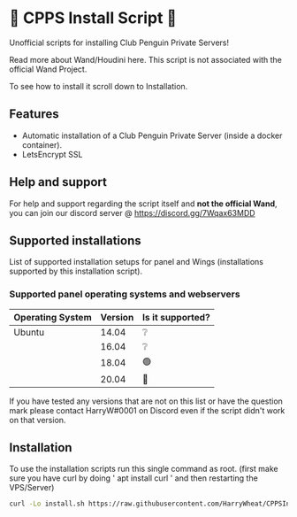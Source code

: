 # 🐧 CPPS Install Script 🐧

Unofficial scripts for installing Club Penguin Private Servers!

Read more about Wand/Houdini here. This script is not associated with the official Wand Project.

To see how to install it scroll down to Installation.

## Features

- Automatic installation of a Club Penguin Private Server (inside a docker container).
- LetsEncrypt SSL


## Help and support

For help and support regarding the script itself and **not the official Wand**, you can join our discord server @ https://discord.gg/7Wqax63MDD

## Supported installations

List of supported installation setups for panel and Wings (installations supported by this installation script).

### Supported panel operating systems and webservers

| Operating System | Version | Is it supported?      
| ---------------- | ------- | ------------------
| Ubuntu           | 14.04   | ❔     
|                  | 16.04   | ❔  
|                  | 18.04   | 🟢 
|                  | 20.04   | 🔴

If you have tested any versions that are not on this list or have the question mark please contact HarryW#0001 on Discord even if the script didn't work on that version. 

## Installation

To use the installation scripts  run this single command as root. (first make sure you have curl by doing ' apt install curl ' and then restarting the VPS/Server)
```bash
curl -Lo install.sh https://raw.githubusercontent.com/HarryWheat/CPPSInstallScript/main/install.sh && sudo bash install.sh
```
